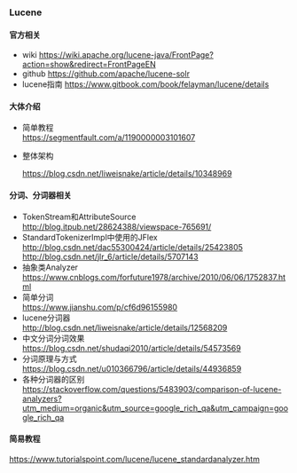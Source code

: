 ### Lucene

#### 官方相关
+ wiki
  https://wiki.apache.org/lucene-java/FrontPage?action=show&redirect=FrontPageEN
+ github
  https://github.com/apache/lucene-solr  
+ lucene指南
  https://www.gitbook.com/book/felayman/lucene/details 

#### 大体介绍
+ 简单教程  
  https://segmentfault.com/a/1190000003101607  

+ 整体架构  

  https://blog.csdn.net/liweisnake/article/details/10348969 


#### 分词、分词器相关
+ TokenStream和AttributeSource  
  http://blog.itpub.net/28624388/viewspace-765691/  
+ StandardTokenizerImpl中使用的JFlex  
  http://blog.csdn.net/dac55300424/article/details/25423805  
  http://blog.csdn.net/jlr_6/article/details/5707143  
+ 抽象类Analyzer  
  https://www.cnblogs.com/forfuture1978/archive/2010/06/06/1752837.html    
+ 简单分词  
  https://www.jianshu.com/p/cf6d96155980
+ lucene分词器  
  http://blog.csdn.net/liweisnake/article/details/12568209  
+ 中文分词分词效果  
  https://blog.csdn.net/shudaqi2010/article/details/54573569  
+ 分词原理与方式  
  https://blog.csdn.net/u010366796/article/details/44936859  
+ 各种分词器的区别  
  https://stackoverflow.com/questions/5483903/comparison-of-lucene-analyzers?utm_medium=organic&utm_source=google_rich_qa&utm_campaign=google_rich_qa

#### 简易教程  
https://www.tutorialspoint.com/lucene/lucene_standardanalyzer.htm 
